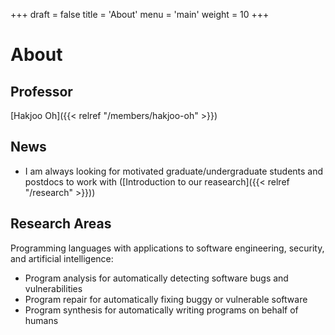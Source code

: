 +++
draft = false
title = 'About'
menu = 'main'
weight = 10
+++

# About

## Professor

[Hakjoo Oh]({{< relref "/members/hakjoo-oh" >}})

## News

- I am always looking for motivated graduate/undergraduate students and postdocs to work with ([Introduction to our reasearch]({{< relref "/research" >}}))

## Research Areas

Programming languages with applications to software engineering, security, and artificial intelligence:
- Program analysis for automatically detecting software bugs and vulnerabilities
- Program repair for automatically fixing buggy or vulnerable software
- Program synthesis for automatically writing programs on behalf of humans